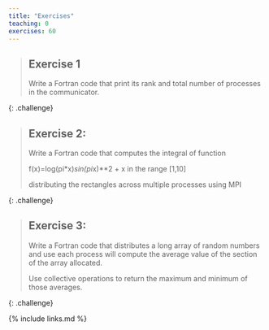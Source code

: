 ```yaml
---
title: "Exercises"
teaching: 0
exercises: 60
---
```


>## Exercise 1
>
> Write a Fortran code that print its rank and total number of processes in
> the communicator.
>
{: .challenge}

> ## Exercise 2:
>
> Write a Fortran code that computes the integral of function
>
>    f(x)=log(pi*x)*sin(pi*x)**2 + x in the range [1,10]
>
> distributing the rectangles across multiple processes using MPI
>
{: .challenge}

> ## Exercise 3:
>
> Write a Fortran code that distributes a long array of random numbers and use
> each process will compute the average value of the section of the array
> allocated.
>
> Use collective operations to return the maximum and minimum of those averages.
>
{: .challenge}




{% include links.md %}

